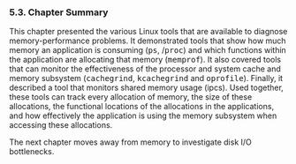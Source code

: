 ### 5.3\. Chapter Summary

This chapter presented the various Linux tools that are available to diagnose memory-performance problems. It demonstrated tools that show how much memory an application is consuming (<tt>ps</tt>, /<tt>proc</tt>) and which functions within the application are allocating that memory (<tt>memprof</tt>). It also covered tools that can monitor the effectiveness of the processor and system cache and memory subsystem (<tt>cachegrind</tt>, <tt>kcachegrind</tt> and <tt>oprofile</tt>). Finally, it described a tool that monitors shared memory usage (ipcs). Used together, these tools can track every allocation of memory, the size of these allocations, the functional locations of the allocations in the applications, and how effectively the application is using the memory subsystem when accessing these allocations.

The next chapter moves away from memory to investigate disk I/O bottlenecks.
